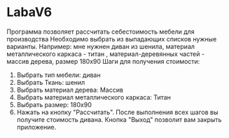 # LabaV6
Программа позволяет рассчитать себестоимость мебели для производства
Необходимо выбрать из выпадающих списков нужные варианты.
Например: мне нужнен диван из шенила, материал металлического каркаса - титан , материал-деревянных частей - массив дерева, размер 180х90
Шаги для получения стоимости:
1. Выбрать тип мебели: диван
2. Выбрать Ткань: шенил
3. Выбрать материал дерева: Массив
4. Выбрать материал металлического каркаса: Титан
5. Выбрать размер: 180х90
6. Нажать на кнопку "Рассчитать".
После выполнения всех шагов вы получите стоимость дивана.
Кнопка "Выход" позволит вам закрыть приложение.
